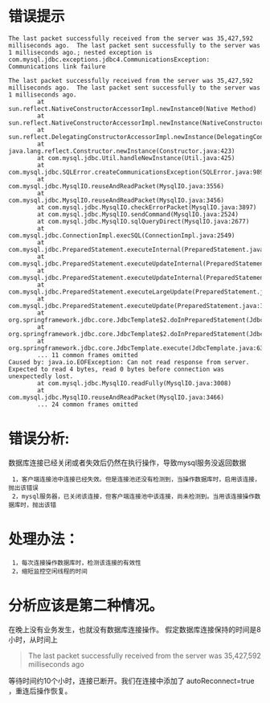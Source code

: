 # 错误提示
```
The last packet successfully received from the server was 35,427,592 milliseconds ago.  The last packet sent successfully to the server was 1 milliseconds ago.; nested exception is com.mysql.jdbc.exceptions.jdbc4.CommunicationsException: Communications link failure

The last packet successfully received from the server was 35,427,592 milliseconds ago.  The last packet sent successfully to the server was 1 milliseconds ago.
        at sun.reflect.NativeConstructorAccessorImpl.newInstance0(Native Method)
        at sun.reflect.NativeConstructorAccessorImpl.newInstance(NativeConstructorAccessorImpl.java:62)
        at sun.reflect.DelegatingConstructorAccessorImpl.newInstance(DelegatingConstructorAccessorImpl.java:45)
        at java.lang.reflect.Constructor.newInstance(Constructor.java:423)
        at com.mysql.jdbc.Util.handleNewInstance(Util.java:425)
        at com.mysql.jdbc.SQLError.createCommunicationsException(SQLError.java:989)
        at com.mysql.jdbc.MysqlIO.reuseAndReadPacket(MysqlIO.java:3556)
        at com.mysql.jdbc.MysqlIO.reuseAndReadPacket(MysqlIO.java:3456)
        at com.mysql.jdbc.MysqlIO.checkErrorPacket(MysqlIO.java:3897)
        at com.mysql.jdbc.MysqlIO.sendCommand(MysqlIO.java:2524)
        at com.mysql.jdbc.MysqlIO.sqlQueryDirect(MysqlIO.java:2677)
        at com.mysql.jdbc.ConnectionImpl.execSQL(ConnectionImpl.java:2549)
        at com.mysql.jdbc.PreparedStatement.executeInternal(PreparedStatement.java:1861)
        at com.mysql.jdbc.PreparedStatement.executeUpdateInternal(PreparedStatement.java:2073)
        at com.mysql.jdbc.PreparedStatement.executeUpdateInternal(PreparedStatement.java:2009)
        at com.mysql.jdbc.PreparedStatement.executeLargeUpdate(PreparedStatement.java:5098)
        at com.mysql.jdbc.PreparedStatement.executeUpdate(PreparedStatement.java:1994)
        at org.springframework.jdbc.core.JdbcTemplate$2.doInPreparedStatement(JdbcTemplate.java:877)
        at org.springframework.jdbc.core.JdbcTemplate$2.doInPreparedStatement(JdbcTemplate.java:870)
        at org.springframework.jdbc.core.JdbcTemplate.execute(JdbcTemplate.java:633)
        ... 11 common frames omitted
Caused by: java.io.EOFException: Can not read response from server. Expected to read 4 bytes, read 0 bytes before connection was unexpectedly lost.
        at com.mysql.jdbc.MysqlIO.readFully(MysqlIO.java:3008)
        at com.mysql.jdbc.MysqlIO.reuseAndReadPacket(MysqlIO.java:3466)
        ... 24 common frames omitted
```
# 错误分析:
 
 数据库连接已经关闭或者失效后仍然在执行操作，导致mysql服务没返回数据 
 
     1，客户端连接池中连接已经失效。但是连接池还没有检测到，当操作数据库时，启用该连接，抛出该错误
     2，mysql服务器，已关闭该连接，但客户端连接池中该连接，尚未检测到。当用该连接操作数据库时，抛出该错

# 处理办法：

     1，每次连接操作数据库时，检测该连接的有效性
     2，缩短监控空闲线程的时间

# 分析应该是第二种情况。

在晚上没有业务发生，也就没有数据库连接操作。
假定数据库连接保持的时间是8小时，从时间上 

>The last packet successfully received from the server was 35,427,592 milliseconds ago

等待时间约10个小时，连接已断开。我们在连接中添加了 autoReconnect=true ，重连后操作恢复。
